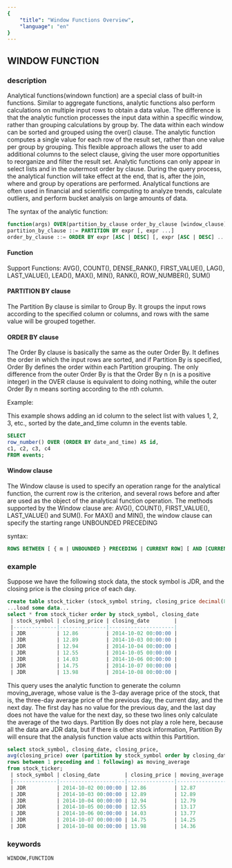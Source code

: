 ```yaml
---
{
    "title": "Window Functions Overview",
    "language": "en"
}
---
```


<!--  Licensed to the Apache Software Foundation (ASF) under one or more contributor license agreements.  See the NOTICE file distributed with this work for additional information regarding copyright ownership.  The ASF licenses this file to you under the Apache License, Version 2.0 (the "License"); you may not use this file except in compliance with the License.  You may obtain a copy of the License at

  http://www.apache.org/licenses/LICENSE-2.0

Unless required by applicable law or agreed to in writing, software distributed under the License is distributed on an "AS IS" BASIS, WITHOUT WARRANTIES OR CONDITIONS OF ANY KIND, either express or implied.  See the License for the specific language governing permissions and limitations under the License. -->

## WINDOW FUNCTION
### description

Analytical functions(windown function) are a special class of built-in functions. Similar to aggregate functions, analytic functions also perform calculations on multiple input rows to obtain a data value. The difference is that the analytic function processes the input data within a specific window, rather than grouping calculations by group by. The data within each window can be sorted and grouped using the over() clause. The analytic function computes a single value for each row of the result set, rather than one value per group by grouping. This flexible approach allows the user to add additional columns to the select clause, giving the user more opportunities to reorganize and filter the result set. Analytic functions can only appear in select lists and in the outermost order by clause. During the query process, the analytical function will take effect at the end, that is, after the join, where and group by operations are performed. Analytical functions are often used in financial and scientific computing to analyze trends, calculate outliers, and perform bucket analysis on large amounts of data.

The syntax of the analytic function:

```sql
function(args) OVER(partition_by_clause order_by_clause [window_clause])    
partition_by_clause ::= PARTITION BY expr [, expr ...]    
order_by_clause ::= ORDER BY expr [ASC | DESC] [, expr [ASC | DESC] ...]
```

#### Function

Support Functions: AVG(), COUNT(), DENSE_RANK(), FIRST_VALUE(), LAG(), LAST_VALUE(), LEAD(), MAX(), MIN(), RANK(), ROW_NUMBER(), SUM()

#### PARTITION BY clause

The Partition By clause is similar to Group By. It groups the input rows according to the specified column or columns, and rows with the same value will be grouped together.

#### ORDER BY clause

The Order By clause is basically the same as the outer Order By. It defines the order in which the input rows are sorted, and if Partition By is specified, Order By defines the order within each Partition grouping. The only difference from the outer Order By is that the Order By n (n is a positive integer) in the OVER clause is equivalent to doing nothing, while the outer Order By n means sorting according to the nth column.

Example:

This example shows adding an id column to the select list with values 1, 2, 3, etc., sorted by the date_and_time column in the events table.

```sql
SELECT   
row_number() OVER (ORDER BY date_and_time) AS id,   
c1, c2, c3, c4   
FROM events;
```

#### Window clause

The Window clause is used to specify an operation range for the analytical function, the current row is the criterion, and several rows before and after are used as the object of the analytical function operation. The methods supported by the Window clause are: AVG(), COUNT(), FIRST_VALUE(), LAST_VALUE() and SUM(). For MAX() and MIN(), the window clause can specify the starting range UNBOUNDED PRECEDING

syntax:

```sql
ROWS BETWEEN [ { m | UNBOUNDED } PRECEDING | CURRENT ROW] [ AND [CURRENT ROW | { UNBOUNDED | n } FOLLOWING] ]
```

### example

Suppose we have the following stock data, the stock symbol is JDR, and the closing price is the closing price of each day.

```sql
create table stock_ticker (stock_symbol string, closing_price decimal(8,2), closing_date timestamp);    
...load some data...    
select * from stock_ticker order by stock_symbol, closing_date
 | stock_symbol | closing_price | closing_date        |
 |--------------|---------------|---------------------|
 | JDR          | 12.86         | 2014-10-02 00:00:00 |
 | JDR          | 12.89         | 2014-10-03 00:00:00 |
 | JDR          | 12.94         | 2014-10-04 00:00:00 |
 | JDR          | 12.55         | 2014-10-05 00:00:00 |
 | JDR          | 14.03         | 2014-10-06 00:00:00 |
 | JDR          | 14.75         | 2014-10-07 00:00:00 |
 | JDR          | 13.98         | 2014-10-08 00:00:00 |
```

This query uses the analytic function to generate the column moving_average, whose value is the 3-day average price of the stock, that is, the three-day average price of the previous day, the current day, and the next day. The first day has no value for the previous day, and the last day does not have the value for the next day, so these two lines only calculate the average of the two days. Partition By does not play a role here, because all the data are JDR data, but if there is other stock information, Partition By will ensure that the analysis function value acts within this Partition.

```sql
select stock_symbol, closing_date, closing_price,    
avg(closing_price) over (partition by stock_symbol order by closing_date    
rows between 1 preceding and 1 following) as moving_average    
from stock_ticker;
 | stock_symbol | closing_date        | closing_price | moving_average |
 |--------------|---------------------|---------------|----------------|
 | JDR          | 2014-10-02 00:00:00 | 12.86         | 12.87          |
 | JDR          | 2014-10-03 00:00:00 | 12.89         | 12.89          |
 | JDR          | 2014-10-04 00:00:00 | 12.94         | 12.79          |
 | JDR          | 2014-10-05 00:00:00 | 12.55         | 13.17          |
 | JDR          | 2014-10-06 00:00:00 | 14.03         | 13.77          |
 | JDR          | 2014-10-07 00:00:00 | 14.75         | 14.25          |
 | JDR          | 2014-10-08 00:00:00 | 13.98         | 14.36          |
```

### keywords

    WINDOW,FUNCTION
